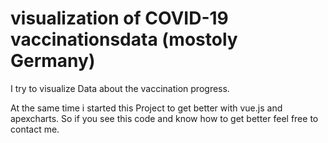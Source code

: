 # visualization of COVID-19 vaccinationsdata (mostoly Germany)

I try to visualize Data about the vaccination progress.

At the same time i started this Project to get better with vue.js and apexcharts.
So if you see this code and know how to get better feel free to contact me.
